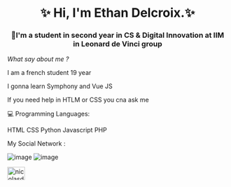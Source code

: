 <h1 align="center">✨ Hi, I'm Ethan Delcroix.✨</h1>

<h3 align="center">📝I'm a student in second year in CS & Digital Innovation at IIM in Leonard de Vinci group</h3>

 *What say about me ?*

I am a french student 19 year

I gonna learn Symphony and Vue JS

If you need help in HTLM or CSS you cna ask me 

💻 Programming Languages: 

HTML CSS Python Javascript PHP

My Social Network :

![image](https://user-images.githubusercontent.com/113120188/190900104-aae54153-79c8-426c-906e-6647de107afc.png)
![image](https://user-images.githubusercontent.com/113120188/190900006-c9278489-b075-4b8a-8d60-7f100cdea24f.png)
<a href="https://www.linkedin.com/in/ethan-delcroix-087305233/" rel="no follow">
  
<img align="center" src="https://raw.githubusercontent.com/rahuldkjain/github-profile-readme-generator/master/src/images/icons/Social/linked-in-alt.svg" alt="nicolasdegarrigues" height="30" width="40" style="max-width: 100%;"></a>

